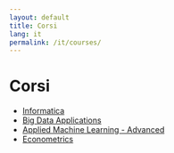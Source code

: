 ```yaml
---
layout: default
title: Corsi
lang: it
permalink: /it/courses/
---
```


# Corsi

- [Informatica](/courses/informatica_CLASS/)
- [Big Data Applications](/courses/BigDataApplications_EPOS/)
- [Applied Machine Learning - Advanced](/courses/appliedML_BIOINFO/)
- [Econometrics](/courses/econometrics_CLASS/)
